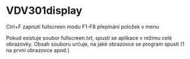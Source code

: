 # VDV301display


Ctrl+F zapnutí fullscreen modu
F1-F8 přepínání položek v menu

Pokud existuje soubor fullscreen.txt, spustí se aplikace v režimu celé obrazovky.
Obsah souboru určuje, na jaké obrazovce se program spustí (1 na první obrazovce apod.)
